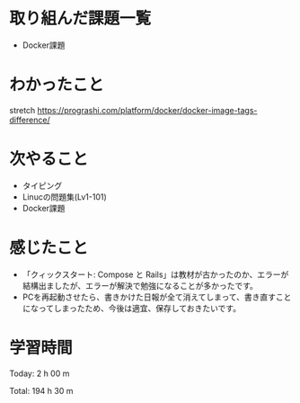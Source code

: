 # 取り組んだ課題一覧
- Docker課題

# わかったこと

stretch
https://prograshi.com/platform/docker/docker-image-tags-difference/

# 次やること
- タイピング
- Linucの問題集(Lv1-101)
- Docker課題

# 感じたこと
- 「クィックスタート: Compose と Rails」は教材が古かったのか、エラーが結構出ましたが、エラーが解決で勉強になることが多かったです。
- PCを再起動させたら、書きかけた日報が全て消えてしまって、書き直すことになってしまったため、今後は適宜、保存しておきたいです。

# 学習時間
Today: 2 h 00 m

Total: 194 h 30 m
